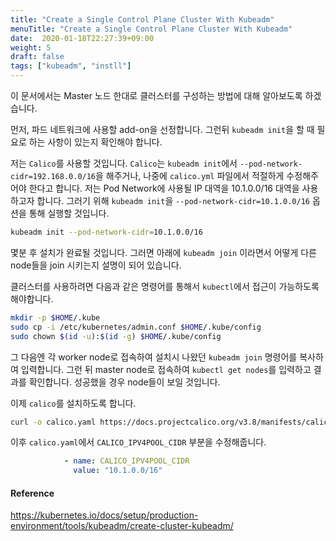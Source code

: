 ```yaml
---
title: "Create a Single Control Plane Cluster With Kubeadm"
menuTitle: "Create a Single Control Plane Cluster With Kubeadm"
date:  2020-01-18T22:27:39+09:00
weight: 5
draft: false
tags: ["kubeadm", "instll"]
---
```


이 문서에서는 Master 노드 한대로 클러스터를 구성하는 방법에 대해 알아보도록 하겠습니다.

먼저, 파드 네트워크에 사용할 add-on을 선정합니다.
그런뒤 `kubeadm init`을 할 때 필요로 하는 사항이 있는지 확인해야 합니다.

저는 `Calico`를 사용할 것입니다.
`Calico`는 `kubeadm init`에서 `--pod-network-cidr=192.168.0.0/16`을 해주거나, 나중에 `calico.yml` 파일에서 적절하게 수정해주어야 한다고 합니다.
저는 Pod Network에 사용될 IP 대역을 10.1.0.0/16 대역을 사용하고자 합니다.
그러기 위해 `kubeadm init`을 `--pod-network-cidr=10.1.0.0/16` 옵션을 통해 실행할 것입니다.

```bash
kubeadm init --pod-network-cidr=10.1.0.0/16
```

몇분 후 설치가 완료될 것입니다.
그러면 아래에 `kubeadm join` 이라면서 어떻게 다른 node들을 join 시키는지 설명이 되어 있습니다.

클러스터를 사용하려면 다음과 같은 명령어를 통해서 `kubectl`에서 접근이 가능하도록 해야합니다.

```bash
mkdir -p $HOME/.kube
sudo cp -i /etc/kubernetes/admin.conf $HOME/.kube/config
sudo chown $(id -u):$(id -g) $HOME/.kube/config
```

그 다음엔 각 worker node로 접속하여 설치시 나왔던 `kubeadm join` 명령어를 복사하여 입력합니다.
그런 뒤 master node로 접속하여 `kubectl get nodes`를 입력하고 결과를 확인합니다.
성공했을 경우 node들이 보일 것입니다.

이제 `calico`를 설치하도록 합니다.

```bash
curl -o calico.yaml https://docs.projectcalico.org/v3.8/manifests/calico.yaml
```

이후 `calico.yaml`에서 `CALICO_IPV4POOL_CIDR` 부분을 수정해줍니다.

```yaml
            - name: CALICO_IPV4POOL_CIDR
              value: "10.1.0.0/16"
```

#### Reference
https://kubernetes.io/docs/setup/production-environment/tools/kubeadm/create-cluster-kubeadm/  